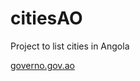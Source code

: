 # citiesAO
Project to list cities in Angola

[governo.gov.ao](https://www.governo.gov.ao/angola/provincias)
